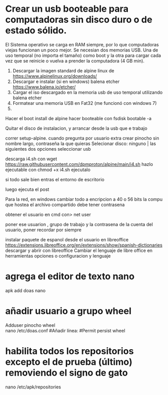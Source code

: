 # Crear un usb booteable para computadoras sin disco duro o de estado sólido.

El Sistema operativo se carga en RAM siempre, por lo que computadoras viejas funcionan un poco mejor.
Se necesian dos memorias USB. Una de uso temporal (no importa el tamaño) como boot y la otra para cargar cada vez que se reinicie o vuelva a prender la computadora (4 GB min).

1. Descargar la imagen standard de alpine linux de https://www.alpinelinux.org/downloads/
2. Descargar e instalar (si en windows) balena etcher https://www.balena.io/etcher/
3. Cargar el iso descargado en la memoria usb de uso temporal utilizando balena etcher
4. Formatear una memoria USB en Fat32 (me funcionó con windows 7)
5. 

Hacer el boot install de alpine
hacer booteable con fsdisk bootable -a

Quitar el disco de instalacion, y arrancar desde la usb que e trabajo

correr setup-alpine.
cuando pregunta por usuario extra crear pinocho sin nombre largo, contraseña la que quieras
Selecionar disco: ninguno | las siguientes dos opciones seleccionar usb

descarga i4.sh con 
wget https://raw.githubusercontent.com/dpmproton/alpine/main/i4.sh
hazlo ejecutable con chmod +x i4.sh
ejecutalo

si todo sale bien entras el entorno de escritorio


luego ejecuta el post 

Para la red, en windows cambiar todo a encripcion a 40 o 56 bits
la compu que hostea el archivo compartido debe tener contrasena

obtener el usuario en cmd con>  net user

poner ese usuarion , grupo de trabajo y la contrasena de la cuenta del usuario, poner recordar por siempre

instalar paquete de espanol desde el usuario en libreoffice
https://extensions.libreoffice.org/en/extensions/show/spanish-dictionaries
descargar y abrir con libreoffice
Cambiar el lenguaje de libre office en herramientas opciones o configuracion y lenguaje

# agrega el editor de texto nano
apk add doas nano
# añadir usuario a grupo wheel
Adduser pinocho wheel  
nano /etc/doas.conf
#Añadir línea:
#Permit persist wheel
# habilita todos los repositorios excepto el de prueba (último) removiendo el signo de gato
nano /etc/apk/repositories 
